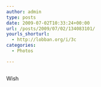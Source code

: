 ```yaml
---
author: admin
type: posts
date: 2009-07-02T10:33:24+00:00
url: /posts/2009/07/02/134083101/
yourls_shorturl:
  - http://lobban.org/i/3c
categories:
  - Photos

---
```

<div class="figure">
  <img src="http://andy.lobban.org/photo/1280/134083101/1/n6SoNyvfPpevv3rsIBHVBrwI" alt="" />
</div>

Wish